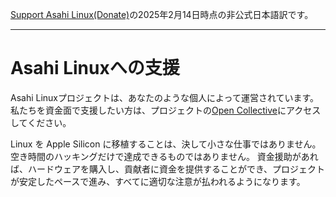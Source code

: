 [Support Asahi Linux(Donate)](https://asahilinux.org/support/)の2025年2月14日時点の非公式日本語訳です。
 
---
# Asahi Linuxへの支援
Asahi Linuxプロジェクトは、あなたのような個人によって運営されています。私たちを資金面で支援したい方は、プロジェクトの[Open Collective](https://opencollective.com/asahilinux)にアクセスしてください。

Linux を Apple Silicon に移植することは、決して小さな仕事ではありません。空き時間のハッキングだけで達成できるものではありません。
資金援助があれば、ハードウェアを購入し、貢献者に資金を提供することができ、プロジェクトが安定したペースで進み、すべてに適切な注意が払われるようになります。
